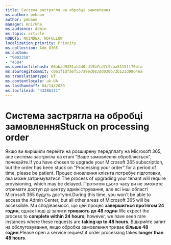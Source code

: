 ```yaml
---
title: Система застрягла на обробці замовлення
ms.author: pebaum
author: pebaum
manager: mnirkhe
ms.audience: Admin
ms.topic: article
ROBOTS: NOINDEX, NOFOLLOW
localization_priority: Priority
ms.collection: Adm_O365
ms.custom:
- "9002358"
- "4584"
ms.openlocfilehash: 60abad9281ab440cd19b7cd7c9caa51151170bfa
ms.sourcegitcommit: c061f1dfa6f557a9ec083dd030b73b121d9864ea
ms.translationtype: HT
ms.contentlocale: uk-UA
ms.lasthandoff: 04/14/2020
ms.locfileid: "43286371"
---
```

# <a name="stuck-on-processing-order"></a><span data-ttu-id="f9bca-102">Система застрягла на обробці замовлення</span><span class="sxs-lookup"><span data-stu-id="f9bca-102">Stuck on processing order</span></span>

<span data-ttu-id="f9bca-103">Якщо ви вирішили перейти на розширену передплату на Microsoft 365, але система застрягла на етапі "Ваше замовлення обробляється", почекайте.</span><span class="sxs-lookup"><span data-stu-id="f9bca-103">If you have chosen to upgrade your Microsoft 365 subscription, but the order has been stuck on "Processing your order" for a period of time, please be patient.</span></span> <span data-ttu-id="f9bca-104">Процес оновлення клієнта потребує підготовки, яка може затримуватися.</span><span class="sxs-lookup"><span data-stu-id="f9bca-104">The process of upgrading your tenant will require provisioning, which may be delayed.</span></span> <span data-ttu-id="f9bca-105">Протягом цього часу ви не зможете отримати доступ до центру адміністрування, але всі інші області Microsoft 365 будуть доступні.</span><span class="sxs-lookup"><span data-stu-id="f9bca-105">During this time, you won't be able to access the Admin Center, but all other areas of Microsoft 365 will be accessible.</span></span> <span data-ttu-id="f9bca-106">Ми сподіваємося, що цей процес **завершиться протягом 24 годин**, однак іноді ці запити **тривають до 48 годин**.</span><span class="sxs-lookup"><span data-stu-id="f9bca-106">We expect the process to **complete within 24 hours**; however, we have seen rare instances where these requests are **taking up to 48 hours**.</span></span> <span data-ttu-id="f9bca-107">Відкрийте запит на обслуговування, якщо обробка замовлення триває **більше 48 годин**.</span><span class="sxs-lookup"><span data-stu-id="f9bca-107">Please open a service request if order processing takes **longer than 48 hours**.</span></span>
